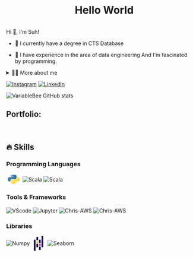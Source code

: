 <!--título-->
<div id="user-content-toc">
  <ul align="center">
    <summary><h1 style="display: inline-block">Hello World</h1></summary>
</div>

<!-- Presentation -->
<p>
  Hi 👋, I'm Suh!

  - 🌱 I currently have a degree in CTS Database

  - 🔭 I have experience in the area of ​​data engineering And I'm fascinated by programming.
</p>

<!-- Dropdown -->
<details>
  <summary>👨‍💻 More about me</summary>

  - 💬 I am 26 years old and currently live in Brazil. I have basic English (studying) and have experience with SQL, Python, pyspark, Scala, Data Analysis and ETL processes. I have a page on Instagram where I post tips and incentives in the technology area and I take a course to improve languages ​​related to front and back like JS, HTML, CSS.


  - ⚡I like reading, as well as watching series and exercising! I think that our personal interests contribute to our daily professional environment, helping to solve problems and define our profile.
</details>

<!-- Links -->
[![Instagram](https://img.shields.io/badge/Instagram-E4405F?style=for-the-badge&logo=instagram&logoColor=white)](https://www.instagram.com/t.i.zando/) 
[![LinkedIn](https://img.shields.io/badge/LinkedIn-0077B5?style=for-the-badge&logo=linkedin&logoColor=white)](https://www.linkedin.com/in/suhamyds-andrade-62758321a/)

<!-- GithubStats -->
![VariableBee GitHub stats](https://github-readme-stats.vercel.app/api?username=suhamyds&show_icons=true&theme=radical)

<!-- Portfolio -->
## Portfolio:
<!-- - [Python - Exploratory data analysis](https://github.com/VariableBee/EDA_Loggi)
- [Google Data Studio - COVID-19 Interactive Dashboard](https://github.com/VariableBee/COVID_19_DASHBOARD)
- [SQL - Querying and analyzing data with AWS Athena](https://github.com/VariableBee/AWS_Athena_Queries)
- [C - Registration and query system](https://github.com/VariableBee/Cartorio) -->

<!-- GIF -->
<p align="left">
  <img align="center" src""=alt="Imagem">
</p>

## 🔥 Skills
<!-- Skills: Programming Languages -->
  <div style="flex-basis: 48%;">
    <h3>Programming Languages</h3>
    <img align="center" alt="Python" height="30" width="40" src="https://raw.githubusercontent.com/devicons/devicon/master/icons/python/python-original.svg">
    <img align="center" alt="Scala" height="30" width="40" src="https://img.shields.io/badge/Scala-DC322F?style=for-the-badge&logo=scala&logoColor=white">
    <img align="center" alt="Scala" height="30" width="40" src="https://img.shields.io/badge/MySQL-00000F?style=for-the-badge&logo=mysql&logoColor=white">    
  </div>
  
  <!-- Skills: Tools & Frameworks -->
  <div style="flex-basis: 48%;">
    <h3>Tools & Frameworks</h3>
    <img align="center" alt="VScode" height="30" width="40" src="https://cdn.jsdelivr.net/gh/devicons/devicon/icons/vscode/vscode-original.svg">
    <img align="center" alt="Jupyter" height="30" width="40" src="https://cdn.jsdelivr.net/gh/devicons/devicon/icons/jupyter/jupyter-original.svg">
    <img align="center" alt="Chris-AWS" height="30" width="40" src="https://cdn.jsdelivr.net/gh/devicons/devicon/icons/git/git-original.svg">
    <img align="center" alt="Chris-AWS" height="30" width="40" src="https://img.shields.io/badge/IntelliJ_IDEA-000000.svg?style=for-the-badge&logo=intellij-idea&logoColor=white">   
  </div>
  
  <!-- Skills: Libraries -->
  <div style="flex-basis: 48%;">
    <h3>Libraries</h3>
    <img align="center" alt="Numpy" height="30" width="40" src="https://cdn.jsdelivr.net/gh/devicons/devicon/icons/numpy/numpy-original.svg">
    <img align="center" alt="Pandas" src="https://raw.githubusercontent.com/devicons/devicon/2ae2a900d2f041da66e950e4d48052658d850630/icons/pandas/pandas-original.svg" alt="pandas" width="40" height="40"/>
    <img align="center" alt="Seaborn" src="https://seaborn.pydata.org/_images/logo-mark-lightbg.svg" alt="seaborn" width="40" height="40"/>
  </div>

